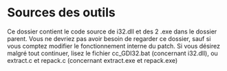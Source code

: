 ﻿# Sources des outils

Ce dossier contient le code source de i32.dll et des 2 .exe dans le dossier parent.
Vous ne devriez pas avoir besoin de regarder ce dossier, sauf si vous comptez modifier le fonctionnement interne du patch.
Si vous désirez malgré tout continuer, lisez le fichier cc_GDI32.bat (concernant i32.dll), ou extract.c et repack.c (concernant extract.exe et repack.exe)
